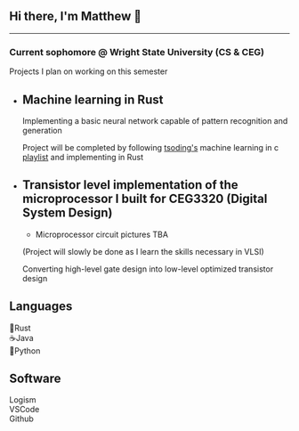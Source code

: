 ## Hi there, I'm Matthew 👋

---

### Current sophomore @ Wright State University (CS & CEG)

Projects I plan on working on this semester

- Machine learning in Rust
    -
    Implementing a basic neural network capable of pattern recognition and generation

    Project will be completed by following [tsoding's](https://github.com/tsoding) machine learning in c [playlist](https://www.youtube.com/watch?v=PGSba51aRYU&list=PLpM-Dvs8t0VZPZKggcql-MmjaBdZKeDMw) and implementing in Rust
- Transistor level implementation of the microprocessor I built for CEG3320 (Digital System Design)
    -
    - Microprocessor circuit pictures TBA
    
    (Project will slowly be done as I learn the skills necessary in VLSI)

    Converting high-level gate design into low-level optimized transistor design


## Languages

🦀Rust<br>☕Java<br>🐍Python

## Software

Logism<br>VSCode<br>Github
